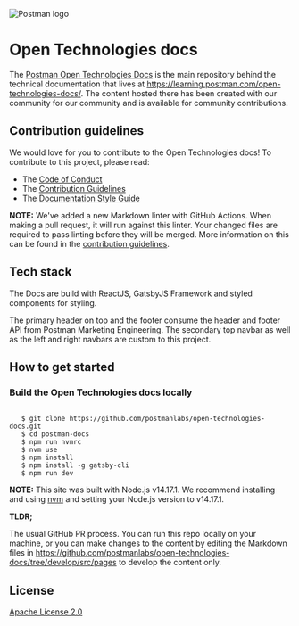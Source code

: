![Postman logo](https://assets.getpostman.com/common-share/postman-github-logo.png "Postman logo")

# Open Technologies docs

The [Postman Open Technologies Docs](https://learning.postman.com/open-technologies-docs) is the main repository behind the technical documentation that lives at https://learning.postman.com/open-technologies-docs/. The content hosted there has been created with our community for our community and is available for community contributions.

## Contribution guidelines

We would love for you to contribute to the Open Technologies docs! To contribute to this project, please read:

* The [Code of Conduct](https://www.postman.com/code-of-conduct)
* The [Contribution Guidelines](CONTRIBUTING.md)
* The [Documentation Style Guide](DOCS_STYLE_GUIDE.md)

**NOTE:** We've added a new Markdown linter with GitHub Actions. When making a pull request, it will run against this linter. Your changed files are required to pass linting before they will be merged. More information on this can be found in the [contribution guidelines](CONTRIBUTING.md).

## Tech stack

The Docs are build with ReactJS, GatsbyJS Framework and styled components for styling.

The primary header on top and the footer consume the header and footer API from Postman Marketing Engineering.
The secondary top navbar as well as the left and right navbars are custom to this project.

## How to get started

### Build the Open Technologies docs locally

```shell

   $ git clone https://github.com/postmanlabs/open-technologies-docs.git
   $ cd postman-docs
   $ npm run nvmrc
   $ nvm use
   $ npm install
   $ npm install -g gatsby-cli
   $ npm run dev

```

**NOTE:** This site was built with Node.js v14.17.1. We recommend installing and using [nvm](https://github.com/nvm-sh/nvm) and setting your Node.js version to v14.17.1.

**TLDR;**

The usual GitHub PR process. You can run this repo locally on your machine, or you can make changes to the content by editing the Markdown files in https://github.com/postmanlabs/open-technologies-docs/tree/develop/src/pages to develop the content only.

## License

[Apache License 2.0](LICENSE)
